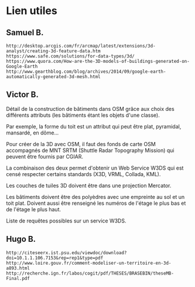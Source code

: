 # Lien utiles

## Samuel B. 

	http://desktop.arcgis.com/fr/arcmap/latest/extensions/3d-analyst/creating-3d-feature-data.htm
	https://www.safe.com/solutions/for-data-types/3d/
	https://www.quora.com/How-are-the-3D-models-of-buildings-generated-on-Google-Earth
	http://www.gearthblog.com/blog/archives/2014/09/google-earth-automatically-generated-3d-mesh.html


## Victor B.

[](http://wiki.openstreetmap.org/wiki/Simple_3D_buildings)
	
Détail de la construction de bâtiments dans OSM grâce aux choix des différents attributs (les bâtiments étant les objets d'une classe).

Par exemple, la forme du toit est un attribut qui peut être plat, pyramidal, mansardé, en dôme...

	
[](http://wiki.openstreetmap.org/wiki/OSM-3D.org#Data_Availability)
	
Pour créer de la 3D avec OSM, il faut des fonds de carte OSM accompagnés de MNT SRTM (Shuttle Radar Topography Mission) qui peuvent être fournis par CGIAR.

La combinaison des deux permet d'obtenir un Web Service W3DS qui est censé respecter certains standards (X3D, VRML, Collada, KML).

Les couches de tuiles 3D doivent être dans une projection Mercator.

Les bâtiments doivent être des polyèdres avec une empreinte au sol et un toit plat. Doivent aussi être renseigné les numéros de l'étage le plus bas et de l'étage le plus haut.

	
[](http://www.w3ds.org/doku.php?id=osm-3d_w3ds)
	
Liste de requêtes possibles sur un service W3DS.


## Hugo B.

	http://citeseerx.ist.psu.edu/viewdoc/download?doi=10.1.1.106.7153&rep=rep1&type=pdf  
	http://www.loire.gouv.fr/comment-modeliser-un-territoire-en-3d-a893.html  
	http://recherche.ign.fr/labos/cogit/pdf/THESES/BRASEBIN/theseMB-Final.pdf

